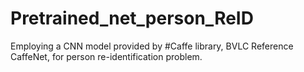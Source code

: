 # Pretrained_net_person_ReID
Employing a CNN model provided by #Caffe library, BVLC Reference CaffeNet, for person re-identification problem. 
